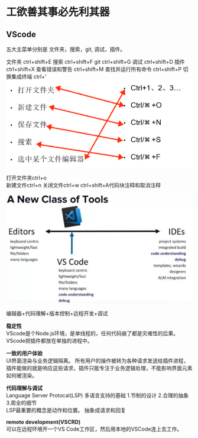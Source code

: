 # 工欲善其事必先利其器  

## VScode  
五大主菜单分别是 文件夹，搜索，git, 调试，插件。

文件夹  ctrl+shift+E
搜索  ctrl+shift+F
git  ctrl+shift+G
调试    ctrl+shift+D
插件  ctrl+shift+X 
查看错误和警告 ctrl+shift+M
查找并运行所有命令 ctrl+shift+P 
切换集成终端    ctrl+' 
![](../../attachments/2021-07-14-16-43-35.png)

打开文件夹ctrl+o  
新建文件ctrl+n
关闭文件ctrl+w
ctrl+shift+A代码块注释和取消注释  

![](../../attachments/2021-07-14-15-22-00.png)

编辑器+代码理解+版本控制+远程开发+调试 

**稳定性**  
VScode是个Node.js环境，是单线程的，任何代码崩了都是灾难性的后果。  
VScode把插件都放在单独的进程中。  

**一致的用户体验**  
UI界面渲染与业务逻辑隔离。
所有用户的操作被转为各种请求发送给插件进程，插件能做的就是响应这些请求，插件只能专注于业务逻辑处理，不能影响界面元素如何被渲染。

**代码理解与调试**  
Language Server Protocal(LSP)  多语言支持的基础 
1.节制的设计  2.合理的抽象  3.周全的细节  
LSP最重要的概念是动作和位置。  抽象成请求和回复

**remote development(VSCRD)**   
可以在远程环境开一个VS Code工作区，然后用本地的VSCode连上去工作。

## 
